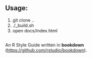 ## Usage:

1. git clone ..
2. ./_build.sh
3. open docs/index.html 

##

An R Style Guide written in **bookdown** (https://github.com/rstudio/bookdown). 
